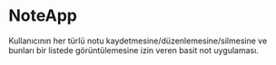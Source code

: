 # NoteApp
 Kullanıcının her türlü notu kaydetmesine/düzenlemesine/silmesine ve bunları bir listede görüntülemesine izin veren basit not uygulaması.
